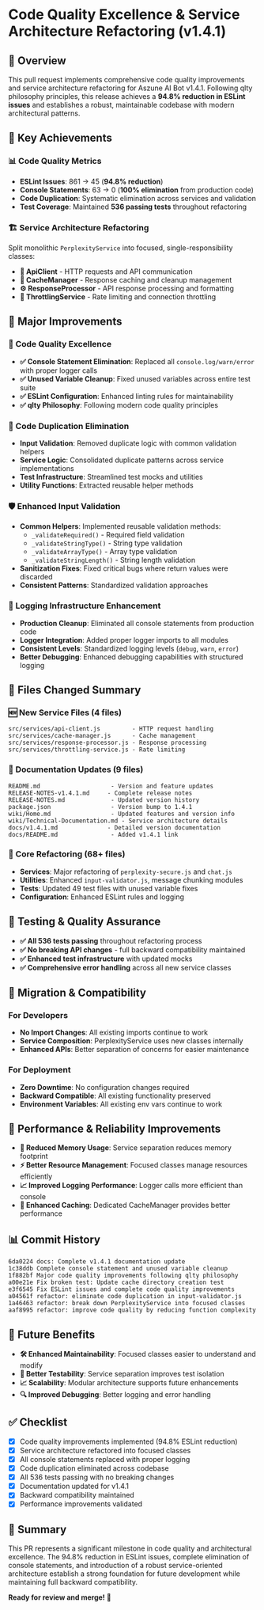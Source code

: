 # Code Quality Excellence & Service Architecture Refactoring (v1.4.1)

## 🎯 Overview

This pull request implements comprehensive code quality improvements and service architecture
refactoring for Aszune AI Bot v1.4.1. Following qlty philosophy principles, this release achieves a
**94.8% reduction in ESLint issues** and establishes a robust, maintainable codebase with modern
architectural patterns.

## 🚀 Key Achievements

### 📊 Code Quality Metrics

- **ESLint Issues**: 861 → 45 (**94.8% reduction**)
- **Console Statements**: 63 → 0 (**100% elimination** from production code)
- **Code Duplication**: Systematic elimination across services and validation
- **Test Coverage**: Maintained **536 passing tests** throughout refactoring

### 🏗️ Service Architecture Refactoring

Split monolithic `PerplexityService` into focused, single-responsibility classes:

- **🔗 ApiClient** - HTTP requests and API communication
- **💾 CacheManager** - Response caching and cleanup management
- **⚙️ ResponseProcessor** - API response processing and formatting
- **🚦 ThrottlingService** - Rate limiting and connection throttling

## 🔧 Major Improvements

### 🧹 Code Quality Excellence

- **✅ Console Statement Elimination**: Replaced all `console.log/warn/error` with proper logger
  calls
- **✅ Unused Variable Cleanup**: Fixed unused variables across entire test suite
- **✅ ESLint Configuration**: Enhanced linting rules for maintainability
- **✅ qlty Philosophy**: Following modern code quality principles

### 🔄 Code Duplication Elimination

- **Input Validation**: Removed duplicate logic with common validation helpers
- **Service Logic**: Consolidated duplicate patterns across service implementations
- **Test Infrastructure**: Streamlined test mocks and utilities
- **Utility Functions**: Extracted reusable helper methods

### 🛡️ Enhanced Input Validation

- **Common Helpers**: Implemented reusable validation methods:
  - `_validateRequired()` - Required field validation
  - `_validateStringType()` - String type validation
  - `_validateArrayType()` - Array type validation
  - `_validateStringLength()` - String length validation
- **Sanitization Fixes**: Fixed critical bugs where return values were discarded
- **Consistent Patterns**: Standardized validation approaches

### 📝 Logging Infrastructure Enhancement

- **Production Cleanup**: Eliminated all console statements from production code
- **Logger Integration**: Added proper logger imports to all modules
- **Consistent Levels**: Standardized logging levels (`debug`, `warn`, `error`)
- **Better Debugging**: Enhanced debugging capabilities with structured logging

## 📁 Files Changed Summary

### 🆕 New Service Files (4 files)

```
src/services/api-client.js         - HTTP request handling
src/services/cache-manager.js      - Cache management
src/services/response-processor.js - Response processing
src/services/throttling-service.js - Rate limiting
```

### 📝 Documentation Updates (9 files)

```
README.md                    - Version and feature updates
RELEASE-NOTES-v1.4.1.md     - Complete release notes
RELEASE-NOTES.md             - Updated version history
package.json                 - Version bump to 1.4.1
wiki/Home.md                 - Updated features and version info
wiki/Technical-Documentation.md - Service architecture details
docs/v1.4.1.md              - Detailed version documentation
docs/README.md               - Added v1.4.1 link
```

### 🔧 Core Refactoring (68+ files)

- **Services**: Major refactoring of `perplexity-secure.js` and `chat.js`
- **Utilities**: Enhanced `input-validator.js`, message chunking modules
- **Tests**: Updated 49 test files with unused variable fixes
- **Configuration**: Enhanced ESLint rules and logging

## 🧪 Testing & Quality Assurance

- **✅ All 536 tests passing** throughout refactoring process
- **✅ No breaking API changes** - full backward compatibility maintained
- **✅ Enhanced test infrastructure** with updated mocks
- **✅ Comprehensive error handling** across all new service classes

## 🔄 Migration & Compatibility

### For Developers

- **No Import Changes**: All existing imports continue to work
- **Service Composition**: PerplexityService uses new classes internally
- **Enhanced APIs**: Better separation of concerns for easier maintenance

### For Deployment

- **Zero Downtime**: No configuration changes required
- **Backward Compatible**: All existing functionality preserved
- **Environment Variables**: All existing env vars continue to work

## 🎯 Performance & Reliability Improvements

- **🚀 Reduced Memory Usage**: Service separation reduces memory footprint
- **⚡ Better Resource Management**: Focused classes manage resources efficiently
- **📈 Improved Logging Performance**: Logger calls more efficient than console
- **🔄 Enhanced Caching**: Dedicated CacheManager provides better performance

## 📊 Commit History

```
6da0224 docs: Complete v1.4.1 documentation update
1c38ddb Complete console statement and unused variable cleanup
1f882bf Major code quality improvements following qlty philosophy
a00e21e Fix broken test: Update cache directory creation test
e3f6545 Fix ESLint issues and complete code quality improvements
a04561f refactor: eliminate code duplication in input-validator.js
1a46463 refactor: break down PerplexityService into focused classes
aaf8995 refactor: improve code quality by reducing function complexity
```

## 🔮 Future Benefits

- **🛠️ Enhanced Maintainability**: Focused classes easier to understand and modify
- **🧪 Better Testability**: Service separation improves test isolation
- **📈 Scalability**: Modular architecture supports future enhancements
- **🔍 Improved Debugging**: Better logging and error handling

## ✅ Checklist

- [x] Code quality improvements implemented (94.8% ESLint reduction)
- [x] Service architecture refactored into focused classes
- [x] All console statements replaced with proper logging
- [x] Code duplication eliminated across codebase
- [x] All 536 tests passing with no breaking changes
- [x] Documentation updated for v1.4.1
- [x] Backward compatibility maintained
- [x] Performance improvements validated

## 🎉 Summary

This PR represents a significant milestone in code quality and architectural excellence. The 94.8%
reduction in ESLint issues, complete elimination of console statements, and introduction of a robust
service-oriented architecture establish a strong foundation for future development while maintaining
full backward compatibility.

**Ready for review and merge! 🚀**
